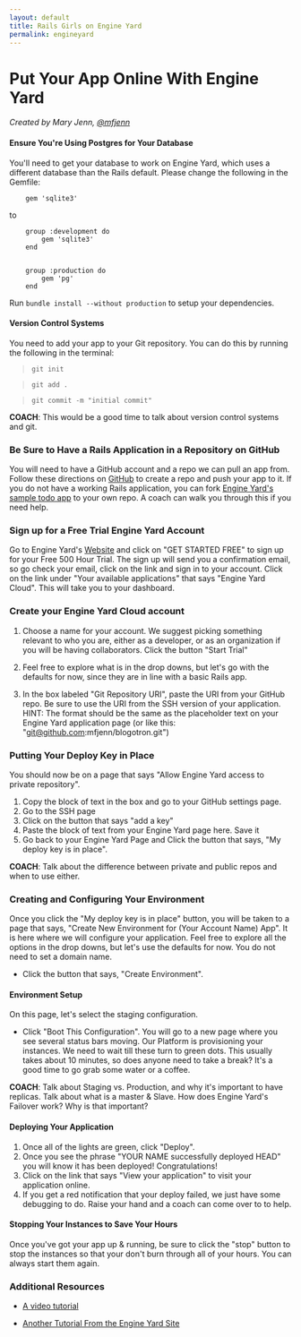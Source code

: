 ```yaml
---
layout: default
title: Rails Girls on Engine Yard
permalink: engineyard
---
```


# Put Your App Online With Engine Yard

*Created by Mary Jenn, [@mfjenn](https://twitter.com/mfjenn)*

#### Ensure You're Using Postgres for Your Database

You'll need to get your database to work on Engine Yard, which uses a different database than the Rails default. Please change the following in the Gemfile:


		gem 'sqlite3'


to

		group :development do
			gem 'sqlite3'
		end


		group :production do
			gem 'pg'
		end



Run `bundle install --without production` to setup your dependencies.

#### Version Control Systems

You need to add your app to your Git repository. You can do this by running the following in the terminal:


>	`git init`

>	`git add .`

>	`git commit -m "initial commit"`


__COACH__: This would be a good time to talk about version control systems and git.

### Be Sure to Have a Rails Application in a Repository on GitHub

You will need to have a GitHub account and a repo we can pull an app from. Follow these directions on [GitHub](https://help.github.com/articles/create-a-repo) to create a repo and push your app to it. If you do not have a working Rails application, you can fork [Engine Yard's sample todo app](https://github.com/engineyard/todo) to your own repo. A coach can walk you through this if you need help.

### Sign up for a Free Trial Engine Yard Account

Go to Engine Yard's [Website](https://www.engineyard.com/) and click on "GET STARTED FREE" to sign up for your Free 500 Hour Trial. The sign up will send you a confirmation email, so go check your email, click on the link and sign in to your account. Click on the link under "Your available applications" that says "Engine Yard Cloud". This will take you to your dashboard.

### Create your Engine Yard Cloud account

1. 	Choose a name for your account. We suggest picking something relevant to who you are, either as a developer, or as an organization if you will be having collaborators. Click the button "Start Trial"

2. 	Feel free to explore what is in the drop downs, but let's go with the defaults for now, since they are in line with a basic Rails app.

3. 	In the box labeled "Git Repository URI", paste the URI from your GitHub repo. Be sure to use the URI from the SSH version of your application. HINT: The format should be the same as the placeholder text on your Engine Yard application page (or like this: "git@github.com:mfjenn/blogotron.git")


### Putting Your Deploy Key in Place

You should now be on a page that says "Allow Engine Yard access to private repository".

1.	Copy the block of text in the box and go to your GitHub settings page.
2.	Go to the SSH page
3.	Click on the button that says "add a key"
4.	Paste the block of text from your Engine Yard page here. Save it
5.	Go back to your Engine Yard Page and Click the button that says, "My deploy key is in place".

__COACH__: Talk about the difference between private and public repos and when to use either.

### Creating and Configuring Your Environment

Once you click the "My deploy key is in place" button, you will be taken to a page that says, "Create New Environment for (Your Account Name) App". It is here where we will configure your application. Feel free to explore all the options in the drop downs, but let's use the defaults for now. You do not need to set a domain name.
*	Click the button that says, "Create Environment".

#### Environment Setup

On this page, let's select the staging configuration.
*	Click "Boot This Configuration". You will go to a new page where you see several status bars moving. Our Platform is provisioning your instances. We need to wait till these turn to green dots. This usually takes about 10 minutes, so does anyone need to take a break? It's a good time to go grab some water or a coffee.

__COACH__: Talk about Staging vs. Production, and why it's important to have replicas. Talk about what is a master & Slave. How does Engine Yard's Failover work? Why is that important?


#### Deploying Your Application

1.	Once all of the lights are green, click "Deploy".
2.	Once you see the phrase "YOUR NAME successfully deployed HEAD" you will know it has been deployed! Congratulations!
3.	Click on the link that says "View your application" to visit your application online.
4.	If you get a red notification that your deploy failed, we just have some debugging to do. Raise your hand and a coach can come over to to help.


#### Stopping Your Instances to Save Your Hours

Once you've got your app up & running, be sure to click the "stop" button to stop the instances so that your don't burn through all of your hours. You can always start them again.

### Additional Resources
*	[A video tutorial](https://support.cloud.engineyard.com/entries/21009937-Video-Tutorial-Set-up-an-Account-and-Deploy-an-Application)

*	[Another Tutorial From the Engine Yard Site](https://support.cloud.engineyard.com/entries/20996751-Tutorial-How-to-Deploy-the-ToDo-Application-on-a-Trial-Account)



